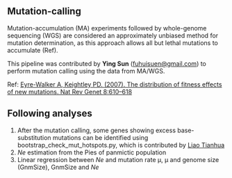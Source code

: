 ## Mutation-calling

Mutation-accumulation (MA) experiments followed by whole-genome sequencing (WGS) are considered an approximately unbiased method for mutation determination, as this approach allows all but lethal mutations to accumulate (Ref).

This pipeline was contributed by **Ying Sun** (fuhuisuen@gmail.com) to perform mutation calling using the data from MA/WGS.

Ref: [Eyre-Walker A, Keightley PD. \(2007\). The distribution of fitness effects of new mutations. Nat Rev Genet 8:610–618](https://www.nature.com/articles/nrg2146)

## Following analyses
1. After the mutation calling, some genes showing excess base-substitution mutations can be identified using bootstrap_check_mut_hotspots.py, which is contributed by [Liao Tianhua](https://github.com/444thLiao)
2. *Ne* estimation from the Pies of panmictic population
3. Linear regression between *Ne* and mutation rate µ, µ and genome size (GnmSize), GnmSize and *Ne*


